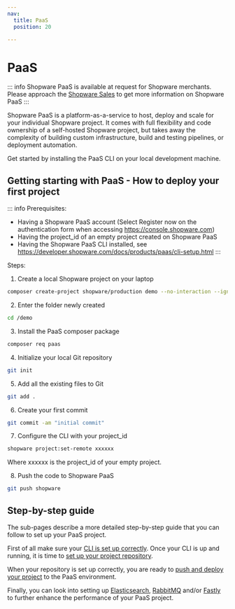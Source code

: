 ```yaml
---
nav:
  title: PaaS
  position: 20

---
```


# PaaS

::: info
Shopware PaaS is available at request for Shopware merchants. Please approach the [Shopware Sales](https://www.shopware.com/en/#contact-sales) to get more information on Shopware PaaS
:::

Shopware PaaS is a platform-as-a-service to host, deploy and scale for your individual Shopware project.
It comes with full flexibility and code ownership of a self-hosted Shopware project, but takes away the complexity of building custom infrastructure, build and testing pipelines, or deployment automation.

Get started by installing the PaaS CLI on your local development machine.

## Getting starting with PaaS - How to deploy your first project

::: info
Prerequisites:
* Having a Shopware PaaS account (Select Register now on the authentication form when accessing https://console.shopware.com)
* Having the project_id of an empty project created on Shopware PaaS
* Having the Shopware PaaS CLI installed, see https://developer.shopware.com/docs/products/paas/cli-setup.html
:::

Steps:
1. Create a local Shopware project on your laptop
```sh
composer create-project shopware/production demo --no-interaction --ignore-platform-reqs
```

2. Enter the folder newly created
```sh
cd /demo
```

3. Install the PaaS composer package
```sh
composer req paas
```

4. Initialize your local Git repository
```sh
git init
```

5. Add all the existing files to Git
```sh
git add .
```

6. Create your first commit
```sh
git commit -am "initial commit"
```

7. Configure the CLI with your project_id
```sh
shopware project:set-remote xxxxxx
```

Where xxxxxx is the project_id of your empty project.

8. Push the code to Shopware PaaS
```sh
git push shopware
```

## Step-by-step guide

The sub-pages describe a more detailed step-by-step guide that you can follow to set up your PaaS project.

First of all make sure your [CLI is set up correctly](cli-setup).
Once your CLI is up and running, it is time to [set up your project repository](repository).

When your repository is set up correctly, you are ready to [push and deploy your project](build-deploy) to the PaaS environment.

Finally, you can look into setting up [Elasticsearch](elasticsearch), [RabbitMQ](rabbitmq) and/or [Fastly](fastly) to further enhance the performance of your PaaS project.
